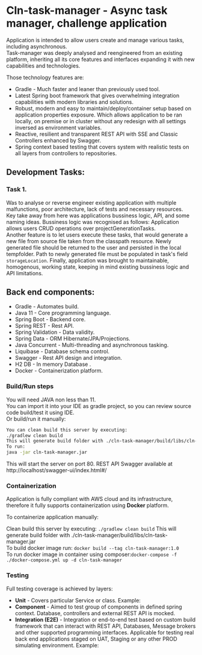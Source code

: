 # Cln-task-manager - Async task manager, challenge application

Application is intended to allow users create and manage various tasks, including asynchronous.  
Task-manager was deeply analysed and reengineered from an existing platform, inheriting all its core features and interfaces expanding it with new capabilities and technologies.  

Those technology features are:
* Gradle - Much faster and leaner than previously used tool.
* Latest Spring boot framework that gives overwhelming integration capabilities with modern libraries and solutions.
* Robust, modern and easy to maintain/deploy/container setup based on application properties exposure. Which allows application to be ran locally, on premise or in cluster without any redesign with all settings inversed as environment variables.
* Reactive, resilient and transparent REST API with SSE and Classic Controllers enhanced by Swagger.
* Spring context based testing that covers system with realistic tests on all layers from controllers to repositories.

## Development Tasks:

### Task 1. 
Was to analyse or reverse engineer existing application with multiple malfunctions, poor architecture, lack of tests and necessary resources.  
Key take away from here was applications bussiness logic, API, and some naming ideas. Bussiness logic was recognised as follows: 
Application allows users CRUD operations over projectGenerationTasks.  
Another feature is to let users execute these tasks, that would generate a new file from source file taken from the classpath resource. Newly generated file should be returned to the user and persisted in the local tempfolder. Path to newly generated file must be populated in task's field `storageLocation`.
Finally, application was brought to maintainable, homogenous, working state, keeping in mind existing bussiness logic and API limitations.


## Back end components:
* Gradle - Automates build.
* Java 11 - Core programming language.
* Spring Boot - Backend core.
* Spring REST - Rest API.
* Spring Validation - Data validity.
* Spring Data - ORM Hibernate/JPA/Projections.
* Java Concurrent - Multi-threading and asynchronous tasking.
* Liquibase - Database schema control.
* Swagger - Rest API design and integration.
* H2 DB - In memory Database .
* Docker - Containerization platform.

### Build/Run steps

You will need JAVA non less than 11.  
You can import it into your IDE as gradle project, so you can review source code build/test it using IDE.  
Or build/run it manually:

```sh
You can clean build this server by executing:
./gradlew clean build
This will generate build folder with ./cln-task-manager/build/libs/cln-task-manager.jar
To run:
java -jar cln-task-manager.jar
```
This will start the server on port 80.
REST API Swagger available at http://localhost/swagger-ui/index.html#/

### Containerization

Application is fully compliant with AWS cloud and its infrastructure, therefore it fully supports containerization using **Docker** platform.

To containerize application manually:

Clean build this server by executing: `./gradlew clean build` This will generate build folder with ./cln-task-manager/build/libs/cln-task-manager.jar  
To build docker image run: `docker build --tag cln-task-manager:1.0`  
To run docker image in container using composer:`docker-compose -f ./docker-compose.yml up -d cln-task-manager`

### Testing
Full testing coverage is achieved by layers:

* **Unit** - Covers particular Service or class. Example: 
* **Component** - Aimed to test group of components in defined spring context. Database, controllers and external REST API is mocked. 
* **Integration (E2E)** - Integration or end-to-end test based on custom build framework that can interact with REST API, Databases, Message brokers and other supported programming interfaces. Applicable for testing real back end applications staged on UAT, Staging or any other PROD simulating environment. Example: 
